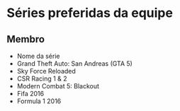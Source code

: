 # Séries preferidas da equipe 

## Membro
* Nome da série
* Grand Theft Auto: San Andreas (GTA 5)
* Sky Force Reloaded
* CSR Racing 1 & 2
* Modern Combat 5: Blackout
* Fifa 2016
* Formula 1 2016
